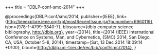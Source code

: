 +++
title = "DBLP-conf-smc-2014"
+++

@proceedings{DBLP:conf/smc/2014,
   publisher={IEEE},
   link={http://ieeexplore.ieee.org/xpl/mostRecentIssue.jsp?punumber=6960119},
   isbn={978-1-4799-3840-7},
   bibsource={dblp computer science bibliography, http://dblp.org},
   year={2014},
   title={2014 {IEEE} International Conference on Systems, Man, and Cybernetics, {SMC} 2014, San Diego, CA, USA, October 5-8, 2014},
   timestamp={Sat, 13 Dec 2014 18:09:14 +0100},
   biburl={http://dblp.uni-trier.de/rec/bib/conf/smc/2014},
}
